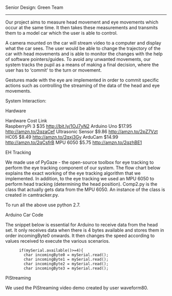 Senior Design: Green Team

---

Our project aims to measure head movement and eye movements which occur at the same time. It then takes these measurements and transmits them to a model car which the user is able to control. 

A camera mounted on the car will stream video to a computer and display what the car sees. The user would be able to change the trajectory of the car with head movements and is able to monitor the changes with the help of software pointers/guides. To avoid any unwanted movements, our system tracks the pupil as a means of making a final decision, where the user has to ‘commit' to the turn or movement. 

Gestures made with the eye are implemented in order to commit specific actions such as controlling the streaming of the data of the head and eye movements.

System Interaction: 





Hardware

  Hardware         	Cost  	Link                  
  RaspberryPi 3    	$35   	http://bit.ly/1OJ7yN2 
  Arduino Uno      	$17.95	http://amzn.to/2qzaCef
  Ultrasonic Sensor	$9.86 	http://amzn.to/2pZ7Vzt
  HC05             	$8.49 	http://amzn.to/2qxj3Gy
  ArduCam          	$14.99	http://amzn.to/2qCsfrB
  MPU 6050         	$5.75 	http://amzn.to/2qzhBE1

EH Tracking

We made use of PyGaze - the open-source toolbox for eye tracking to perform the eye tracking component of our system. The flow chart below explains the exact working of the eye tracking algorithm that we implemented. In addition, to the eye tracking we used an MPU 6050 to perform head tracking (determining the head position).  Comp2.py is the class that actually gets data from the MPU 6050. An instance of the class is created in camtracker.py. 

To run all the above use python 2.7.

Arduino Car Code

The snippet below is essential for Arduino to receive data from the head set. It only receives data when there is 4 bytes available and stores them in order incomingByte0 onwards. It then changes the speed according to values received to execute the various scenarios. 

          if(mySerial.available()>=4){ 
            char incomingByte0 = mySerial.read();
            char incomingByte1 = mySerial.read();
            char incomingByte2 = mySerial.read();
            char incomingByte3 = mySerial.read();

PiStreaming

We used the PiStreaming video demo created by user waveform80. 
